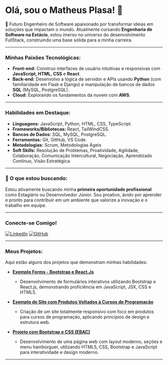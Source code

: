 # Olá, sou o Matheus Plasa! 👋

🚀 Futuro Engenheiro de Software apaixonado por transformar ideias em soluções que impactam o mundo. Atualmente cursando **Engenharia de Software na Estácio**, estou imerso no universo do desenvolvimento FullStack, construindo uma base sólida para a minha carreira.

---

### Minhas Paixões Tecnológicas:

-   **Front-end:** Construo interfaces de usuário intuitivas e responsivas com **JavaScript, HTML, CSS** e **React**.
-   **Back-end:** Desenvolvo a lógica de servidor e APIs usando **Python** (com familiaridade em Flask e Django) e manipulação de bancos de dados **SQL** (MySQL, PostgreSQL).
-   **Cloud:** Explorando os fundamentos da nuvem com **AWS**.

---

### Habilidades em Destaque:

-   **Linguagens:** JavaScript, Python, HTML, CSS, TypeScript.
-   **Frameworks/Bibliotecas:** React, TailWindCSS.
-   **Bancos de Dados:** SQL, MySQL, PostgreSQL.
-   **Ferramentas:** Git, GitHub, VS Code.
-   **Metodologias:** Scrum, Metodologias Ágeis
-   **Soft Skills:** Resolução de Problemas, Proatividade, Agilidade, Colaboração, Comunicação Intercultural, Negociação, Aprendizado Contínuo, Visão Estratégica.

---


### 🌱 O que estou buscando:

Estou ativamente buscando minha **primeira oportunidade profissional** como Estagiário ou Desenvolvedor Júnior. Sou proativo, ávido por aprender e pronto para contribuir em um ambiente que valorize a inovação e o trabalho em equipe.

---

### Conecte-se Comigo!

[![LinkedIn](https://img.shields.io/badge/LinkedIn-0077B5?style=for-the-badge&logo=linkedin&logoColor=white)](https://www.linkedin.com/in/matheus-plasa-03616a281/)
[![GitHub](https://img.shields.io/badge/GitHub-100000?style=for-the-badge&logo=github&logoColor=white)](https://github.com/matheusplasa)

---

### Meus Projetos:

Aqui estão alguns dos projetos que demonstram minhas habilidades:

-   [**Exemplo Forms - Bootstrap e React.Js**](https://bootstrapform-nine.vercel.app/)
    * Desenvolvimento de formulários interativos utilizando Bootstrap e React.js, demonstrando proficiência em JavaScript, JSX, CSS e HTML5.

-   [**Exemplo de Site com Produtos Voltados à Cursos de Programação**](https://css-responsivo-xi-gules.vercel.app/)
    * Criação de um site totalmente responsivo com foco em produtos para cursos de programação, aplicando princípios de design e estrutura web.

-   [**Projeto com Bootstrap e CSS (EBAC)**](https://projeto-3-mu-roan.vercel.app/)
    * Desenvolvimento de uma página web com layout moderno, seções e menu hambúrguer, utilizando HTML5, CSS, Bootstrap e JavaScript para interatividade e design moderno.

---
